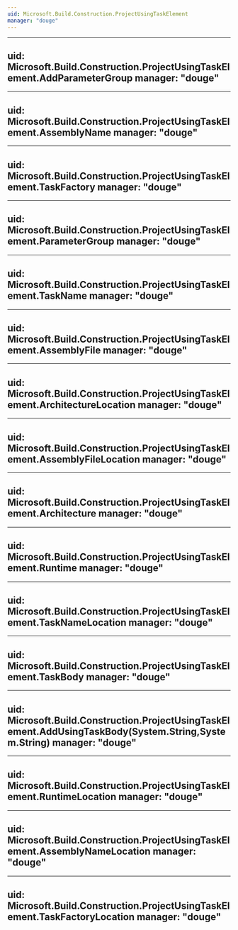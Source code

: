 ```yaml
---
uid: Microsoft.Build.Construction.ProjectUsingTaskElement
manager: "douge"
---
```


---
uid: Microsoft.Build.Construction.ProjectUsingTaskElement.AddParameterGroup
manager: "douge"
---

---
uid: Microsoft.Build.Construction.ProjectUsingTaskElement.AssemblyName
manager: "douge"
---

---
uid: Microsoft.Build.Construction.ProjectUsingTaskElement.TaskFactory
manager: "douge"
---

---
uid: Microsoft.Build.Construction.ProjectUsingTaskElement.ParameterGroup
manager: "douge"
---

---
uid: Microsoft.Build.Construction.ProjectUsingTaskElement.TaskName
manager: "douge"
---

---
uid: Microsoft.Build.Construction.ProjectUsingTaskElement.AssemblyFile
manager: "douge"
---

---
uid: Microsoft.Build.Construction.ProjectUsingTaskElement.ArchitectureLocation
manager: "douge"
---

---
uid: Microsoft.Build.Construction.ProjectUsingTaskElement.AssemblyFileLocation
manager: "douge"
---

---
uid: Microsoft.Build.Construction.ProjectUsingTaskElement.Architecture
manager: "douge"
---

---
uid: Microsoft.Build.Construction.ProjectUsingTaskElement.Runtime
manager: "douge"
---

---
uid: Microsoft.Build.Construction.ProjectUsingTaskElement.TaskNameLocation
manager: "douge"
---

---
uid: Microsoft.Build.Construction.ProjectUsingTaskElement.TaskBody
manager: "douge"
---

---
uid: Microsoft.Build.Construction.ProjectUsingTaskElement.AddUsingTaskBody(System.String,System.String)
manager: "douge"
---

---
uid: Microsoft.Build.Construction.ProjectUsingTaskElement.RuntimeLocation
manager: "douge"
---

---
uid: Microsoft.Build.Construction.ProjectUsingTaskElement.AssemblyNameLocation
manager: "douge"
---

---
uid: Microsoft.Build.Construction.ProjectUsingTaskElement.TaskFactoryLocation
manager: "douge"
---
